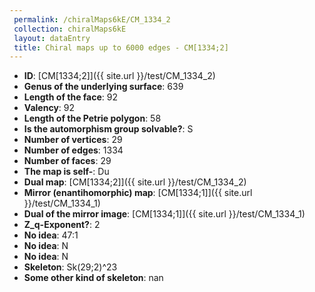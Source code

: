```yaml
--- 
 permalink: /chiralMaps6kE/CM_1334_2 
 collection: chiralMaps6kE
 layout: dataEntry
 title: Chiral maps up to 6000 edges - CM[1334;2]
---
```


- **ID**: [CM[1334;2]]({{ site.url }}/test/CM_1334_2)
- **Genus of the underlying surface**: 639
- **Length of the face**: 92
- **Valency**: 92
- **Length of the Petrie polygon**: 58
- **Is the automorphism group solvable?**: S
- **Number of vertices**: 29
- **Number of edges**: 1334
- **Number of faces**: 29
- **The map is self-**: Du
- **Dual map**: [CM[1334;2]]({{ site.url }}/test/CM_1334_2)
- **Mirror (enantihomorphic) map**: [CM[1334;1]]({{ site.url }}/test/CM_1334_1)
- **Dual of the mirror image**: [CM[1334;1]]({{ site.url }}/test/CM_1334_1)
- **Z_q-Exponent?**: 2
- **No idea**:  47:1
- **No idea**: N
- **No idea**: N
- **Skeleton**: Sk(29;2)^23
- **Some other kind of skeleton**: nan
